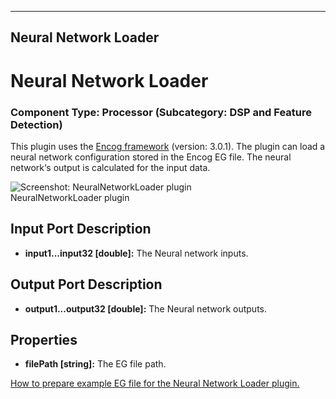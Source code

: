    
---
Neural Network Loader
---

# Neural Network Loader

### Component Type: Processor (Subcategory: DSP and Feature Detection)

This plugin uses the [Encog framework](http://www.heatonresearch.com/encog) (version: 3.0.1). The plugin can load a neural network configuration stored in the Encog EG file. The neural network‘s output is calculated for the input data.

![Screenshot: NeuralNetworkLoader plugin](img/NeuralNetworkLoader.jpg "Screenshot:
        NeuralNetworkLoader plugin")  
NeuralNetworkLoader plugin

## Input Port Description

*   **input1...input32 \[double\]:** The Neural network inputs.

## Output Port Description

*   **output1...output32 \[****double****\]:** The Neural network outputs.

## Properties

*   **filePath \[string\]:** The EG file path.

  
[How to prepare example EG file for the Neural Network Loader plugin.](eg_example.htm)
